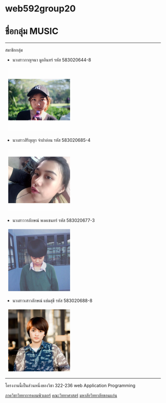 # web592group20
<BODY background="wallpaper3.jpg"></BODY>
<h1>ชื่อกลุ่ม MUSIC</h1>

<hr>

สมาชิกกลุ่ม<br>
- นางสาวกาญจนา  มูลอินทร์  รหัส 583020644-8<br>
<img src="16681939_1111389515638084_2236810522777218583_n.jpg" height="200" hspace=10 vspace="5">

- นางสาวสิริญญา  จำปาอ่อน รหัส 583020685-4<br>
<img src="14900464_1219398991436982_7718370832156468504_n.jpg" height="200" hspace=10 vspace="5">

- นางสาววรลักษณ์  พงคเชนทร์ รหัส 583020677-3<br>
<img src="12246934_939811859435381_2163392622555955596_n.jpg" height="200" hspace=10 vspace="5">

- นางสาวเสาวลักษณ์  แช่มสุขี รหัส 583020688-8<br>
<img src="16684043_1250781968342111_6185910208601363596_n.jpg" height="200" hspace=10 vspace="5">

<hr>
โครงงานนี้เป็นส่วนหนึ่งของวิชา 322-236 web Application Programming

[ภาควิชาวิทยาการคอมพิวเตอร์](https://cs.kku.ac.th/)
[คณะวิทยาศาสตร์](http://sc.kku.ac.th)
[มหาลัยวิทยาลัยขอนแก่น](https://www.kku.ac.th/)
